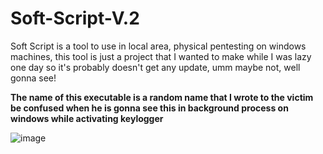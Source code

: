 # Soft-Script-V.2
Soft Script is a tool to use in local area, physical pentesting on windows machines, this tool is just a project that I wanted to make while I was lazy one day so it's probably doesn't get any update, umm maybe not, well gonna see!

**The name of this executable is a random name that I wrote to the victim be confused when he is gonna see this in background process on windows while activating keylogger**

![image](https://user-images.githubusercontent.com/55347142/146022729-98898b7f-3213-431b-bc75-70139d82506f.png)
